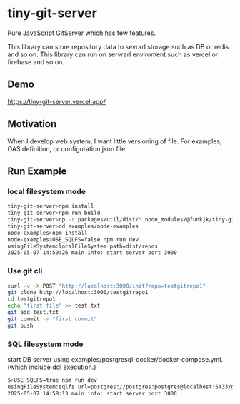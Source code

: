 # tiny-git-server

Pure JavaScript GitServer which has few features.

This library can store repository data to sevrarl storage such as DB or redis and so on.
This library can run on servrarl enviroment such as vercel or firebase and so on.


## Demo

https://tiny-git-server.vercel.app/

## Motivation

When I develop web system, I want little versioning of file.
For examples, OAS definition, or configuration json file.


## Run Example

### local filesystem mode

```bash
tiny-git-server>npm install
tiny-git-server>npm run build
tiny-git-server>cp -r packages/util/dist/* node_modules/@funkjk/tiny-git-server-util/dist/
tiny-git-server>cd examples/node-examples
node-examples>npm install
node-examples>USE_SQLFS=false npm run dev
usingFileSystem:localFileSystem path=dist/repos
2025-05-07 14:59:26 main info: start server port 3000 
```

### Use git cli

```bash
curl -v -X POST "http://localhost:3000/init?repo=testgitrepo1"
git clone http://localhost:3000/testgitrepo1
cd testgitrepo1
echo "first file" >> test.txt
git add test.txt
git commit -m "first commit"
git push
```


### SQL filesystem mode

start DB server using examples/postgresql-docker/docker-compose.yml.
(which include ddl execution.)

```bash
$>USE_SQLFS=true npm run dev
usingFileSystem:sqlfs url=postgres://postgres:postgres@localhost:5433/gitdb01
2025-05-07 14:58:13 main info: start server port 3000 
```
